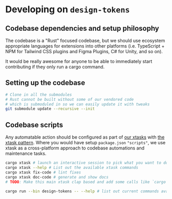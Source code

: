 # Developing on `design-tokens`

## Codebase dependencies and setup philosophy

The codebase is a "Rust" focused codebase, but we should use ecosystem appropriate languages for extensions into other platforms (i.e. TypeScript + NPM for Tailwind CSS plugins and Figma Plugins, C# for Unity, and so on).

It would be really awesome for anyone to be able to immediately start contributing if they only run a cargo command.

## Setting up the codebase

```sh
# Clone in all the submodules
# Rust cannot be built without some of our vendored code
# which is submoduled in so we can easily update it with tweaks
git submodule update --recursive --init
```

## Codebase scripts

Any automatable action should be configured as part of [our xtasks](./xtask/src/main.rs) with [the xtask pattern](https://github.com/matklad/cargo-xtask). Where you would have setup `package.json` `"scripts"`, we use xtask as a cross-platform approach to codebase automations and maintenance tasks.

```sh
cargo xtask # launch an interactive session to pick what you want to do
cargo xtask --help # List out the available xtask commands
cargo xtask fix-code # lint fixes
cargo xtask doc-code # generate and show docs
# TODO: Make this main xtask clap based and add some calls like `cargo run design-tokens -- test-typography` as xtask stuff up here (or even set up a cargo-watch for reload and testing etc.)

cargo run --bin design-tokens -- --help # list out current commands available for design-tokens binary
```
